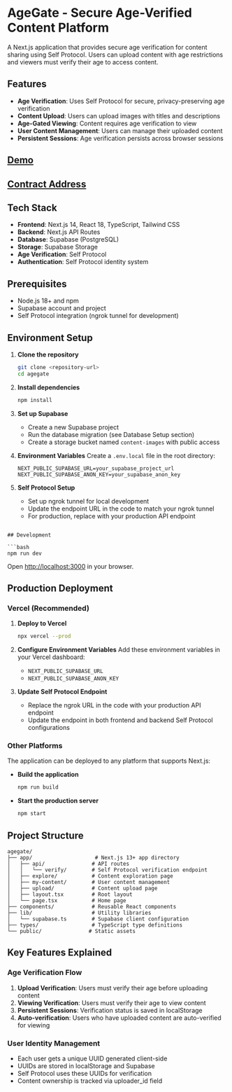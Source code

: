 # AgeGate - Secure Age-Verified Content Platform

A Next.js application that provides secure age verification for content sharing using Self Protocol. Users can upload content with age restrictions and viewers must verify their age to access content.

## Features

- **Age Verification**: Uses Self Protocol for secure, privacy-preserving age verification
- **Content Upload**: Users can upload images with titles and descriptions
- **Age-Gated Viewing**: Content requires age verification to view
- **User Content Management**: Users can manage their uploaded content
- **Persistent Sessions**: Age verification persists across browser sessions

## [Demo](https://www.loom.com/share/e741436e1e2c46b684b9540d7dc95baf)

## [Contract Address](https://celoscan.io/address/0xb6b9918c5880f7a1a4c65c4c4b6297956b4c39ad)

## Tech Stack

- **Frontend**: Next.js 14, React 18, TypeScript, Tailwind CSS
- **Backend**: Next.js API Routes
- **Database**: Supabase (PostgreSQL)
- **Storage**: Supabase Storage
- **Age Verification**: Self Protocol
- **Authentication**: Self Protocol identity system

## Prerequisites

- Node.js 18+ and npm
- Supabase account and project
- Self Protocol integration (ngrok tunnel for development)

## Environment Setup

1. **Clone the repository**
   ```bash
   git clone <repository-url>
   cd agegate
   ```

2. **Install dependencies**
   ```bash
   npm install
   ```

3. **Set up Supabase**
   - Create a new Supabase project
   - Run the database migration (see Database Setup section)
   - Create a storage bucket named `content-images` with public access

4. **Environment Variables**
   Create a `.env.local` file in the root directory:
   ```env
   NEXT_PUBLIC_SUPABASE_URL=your_supabase_project_url
   NEXT_PUBLIC_SUPABASE_ANON_KEY=your_supabase_anon_key
   ```

5. **Self Protocol Setup**
   - Set up ngrok tunnel for local development
   - Update the endpoint URL in the code to match your ngrok tunnel
   - For production, replace with your production API endpoint


```

## Development

```bash
npm run dev
```

Open [http://localhost:3000](http://localhost:3000) in your browser.

## Production Deployment

### Vercel (Recommended)

1. **Deploy to Vercel**
   ```bash
   npx vercel --prod
   ```

2. **Configure Environment Variables**
   Add these environment variables in your Vercel dashboard:
   - `NEXT_PUBLIC_SUPABASE_URL`
   - `NEXT_PUBLIC_SUPABASE_ANON_KEY`

3. **Update Self Protocol Endpoint**
   - Replace the ngrok URL in the code with your production API endpoint
   - Update the endpoint in both frontend and backend Self Protocol configurations

### Other Platforms

The application can be deployed to any platform that supports Next.js:

- **Build the application**
  ```bash
  npm run build
  ```

- **Start the production server**
  ```bash
  npm start
  ```

## Project Structure

```
agegate/
├── app/                    # Next.js 13+ app directory
│   ├── api/               # API routes
│   │   └── verify/        # Self Protocol verification endpoint
│   ├── explore/           # Content exploration page
│   ├── my-content/        # User content management
│   ├── upload/            # Content upload page
│   ├── layout.tsx         # Root layout
│   └── page.tsx           # Home page
├── components/            # Reusable React components
├── lib/                   # Utility libraries
│   └── supabase.ts        # Supabase client configuration
├── types/                 # TypeScript type definitions
└── public/               # Static assets
```

## Key Features Explained

### Age Verification Flow

1. **Upload Verification**: Users must verify their age before uploading content
2. **Viewing Verification**: Users must verify their age to view content
3. **Persistent Sessions**: Verification status is saved in localStorage
4. **Auto-verification**: Users who have uploaded content are auto-verified for viewing

### User Identity Management

- Each user gets a unique UUID generated client-side
- UUIDs are stored in localStorage and Supabase
- Self Protocol uses these UUIDs for verification
- Content ownership is tracked via uploader_id field









